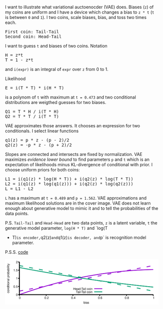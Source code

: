 I want to illustrate what variational auctoenocder (VAE) does. Biases
(`z`) of my coins are uniform and I have a device which changes a bias
to `z * t` (`t` is between `0` and `1`). I two coins, scale biases,
bias, and toss two times each.

<pre>
First coin: Tail-Tail
Second coin: Head-Tail
</pre>

I want to guess `t` and biases of two coins. Notation
<pre>
H = z*t
T = 1 - z*t
</pre>
and `i(expr)` is an integral of `expr` over `z` from 0 to 1.

Likelihood
<pre>
E = i(T * T) * i(H * T)
</pre>
is a polynom of `t` with maximum at `t = 0.473` and two conditional
distributions are weigthed guesses for two biases.

<pre>
Q1 = T * H / i(T * H)
Q2 = T * T / i(T * T)
</pre>

VAE approximates those answers. It chooses an expression for two conditionals.
I select linear functions

<pre>
q1(z) = p * z - (p - 2)/2
q2(z) = -p * z - (p + 2)/2
</pre>

Slopes are connected and intersects are fixed by normalization. VAE
maximizes _evidence lower bound_ to find parameters `p` and `t` which
is an expectation of likelihoods minus KL-divergence of conditional
with prior. I choose uniform priors for both coins:

<pre>
L1 = i(q1(z) * log(H * T)) + i(q2(z) * log(T * T))
L2 = i(q1(z) * log(q1(z))) + i(q2(z) * log(q2(z)))
L = L1 - L2
</pre>

`L` has a maximum at `t = 0.489` and `p = 1.562`. VAE approximations
and maximum likelihood solutions are in the cover image. VAE does not
learn enough about generative model to mimic it and to tell the
probabilities of the data points.

P.S. `Tail-Tail` and `Head-Head` are two data points, `z` is a latent
variable, `t` the generative model parameter, `log(H * T)` and `log(T
* T)` is encoder, `q2(z)` and `q1(z)` is decoder, and `p` is
recognition model parameter.

P.S.S. [code](vae.mac)

<img src="vai.png" align="center">
